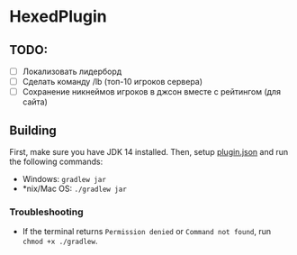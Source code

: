 # HexedPlugin 

## TODO:
- [ ] Локализовать лидерборд
- [ ] Сделать команду /lb (топ-10 игроков сервера)
- [ ] Сохранение никнеймов игроков в джсон вместе с рейтингом (для сайта)

## Building
First, make sure you have JDK 14 installed. Then, setup [plugin.json](src/main/resources/plugin.json) and run the following commands:

* Windows: `gradlew jar`
* *nix/Mac OS: `./gradlew jar`

### Troubleshooting

* If the terminal returns `Permission denied` or `Command not found`, run `chmod +x ./gradlew`.
